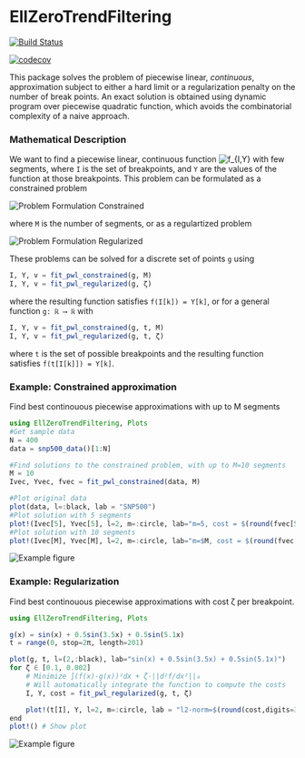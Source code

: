 # EllZeroTrendFiltering

[![Build Status](https://travis-ci.com/mfalt/EllZeroTrendFiltering.jl.svg?token=a1HpLsx1pmUnusz71XN8&branch=master)](https://travis-ci.com/mfalt/EllZeroTrendFiltering.jl)

[![codecov](https://codecov.io/gh/mfalt/EllZeroTrendFiltering.jl/branch/master/graph/badge.svg?token=nt4j2gNB2l)](https://codecov.io/gh/mfalt/EllZeroTrendFiltering.jl)


This package solves the problem of piecewise linear, *continuous*, approximation subject to either a hard limit or a regularization penalty on the number of break points. An exact solution is obtained using dynamic program over piecewise quadratic function, which avoids the combinatorial complexity of a naive approach.

### Mathematical Description

We want to find a piecewise linear, continuous function ![f_{I,Y}](figures/f_IY.svg) with few segments, where `I` is the set of breakpoints, and `Y` are the values of the function at those breakpoints. This problem can be formulated as a constrained problem

![Problem Formulation Constrained](figures/problemConstrained.svg)

where `M` is the number of segments, or as a regulartized problem

![Problem Formulation Regularized](figures/problemRegularized.svg)

These problems can be solved for a discrete set of points `g` using
```julia
I, Y, v = fit_pwl_constrained(g, M)
I, Y, v = fit_pwl_regularized(g, ζ)
```
where the resulting function satisfies `f(I[k]) = Y[k]`,
or for a general function `g: ℝ ⟶ ℝ` with
```julia
I, Y, v = fit_pwl_constrained(g, t, M)
I, Y, v = fit_pwl_regularized(g, t, ζ)
```
where `t` is the set of possible breakpoints and the resulting function satisfies `f(t[I[k]]) = Y[k]`.
### Example: Constrained approximation

Find best continouous piecewise approximations with up to M segments
```julia
using EllZeroTrendFiltering, Plots
#Get sample data
N = 400
data = snp500_data()[1:N]

#Find solutions to the constrained problem, with up to M=10 segments
M = 10
Ivec, Yvec, fvec = fit_pwl_constrained(data, M)

#Plot original data
plot(data, l=:black, lab = "SNP500")
#Plot solution with 5 segments
plot!(Ivec[5], Yvec[5], l=2, m=:circle, lab="m=5, cost = $(round(fvec[5],digits=3))")
#Plot solution with 10 segments
plot!(Ivec[M], Yvec[M], l=2, m=:circle, lab="m=$M, cost = $(round(fvec[M],digits=3))")

```
![Example figure](figures/snp500.svg)

### Example: Regularization

Find best continouous piecewise approximations with cost ζ per breakpoint.
```julia
using EllZeroTrendFiltering, Plots

g(x) = sin(x) + 0.5sin(3.5x) + 0.5sin(5.1x)
t = range(0, stop=2π, length=201)

plot(g, t, l=(2,:black), lab="sin(x) + 0.5sin(3.5x) + 0.5sin(5.1x)")
for ζ ∈ [0.1, 0.002]
    # Minimize ∫(f(x)-g(x))²dx + ζ⋅||d²f/dx²||₀
    # Will automatically integrate the function to compute the costs
    I, Y, cost = fit_pwl_regularized(g, t, ζ)

    plot!(t[I], Y, l=2, m=:circle, lab = "l2-norm=$(round(cost,digits=3)), zeta=$ζ")
end
plot!() # Show plot
```
![Example figure](figures/sin.svg)

